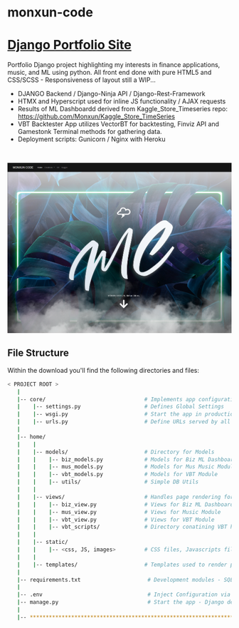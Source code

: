 # monxun-code
# [Django Portfolio Site](http://monxun-code.herokuapp.com/)

Portfolio Django project highlighting my interests in finance applications, music, and ML using python.
All front end done with pure HTML5 and CSS/SCSS - Responsiveness of layout still a WIP... 


- DJANGO Backend / Django-Ninja API / Django-Rest-Framework
- HTMX and Hyperscript used for inline JS functionality / AJAX requests
- Results of ML Dashboardd derived from Kaggle_Store_Timeseries repo: https://github.com/Monxun/Kaggle_Store_TimeSeries  
- VBT Backtester App utilizes VectorBT for backtesting, Finviz API and Gamestonk Terminal methods for gathering data.
- Deployment scripts: Gunicorn / Nginx with Heroku

<br />

![Monxun-Code Homepage](https://github.com/Monxun/monxun-code/blob/main/homepage.PNG?raw=true)


## File Structure
Within the download you'll find the following directories and files:

```bash
< PROJECT ROOT >
   |
   |-- core/                               # Implements app configuration
   |    |-- settings.py                    # Defines Global Settings
   |    |-- wsgi.py                        # Start the app in production
   |    |-- urls.py                        # Define URLs served by all apps/nodes
   |
   |-- home/
   |    |
   |    |-- models/                        # Directory for Models
   |    |    |-- biz_models.py             # Models for Biz ML Dashboard Module
   |    |    |-- mus_models.py             # Models for Mus Music Module
   |    |    |-- vbt_models.py             # Models for VBT Module
   |    |    |-- utils/                    # Simple DB Utils
   |    |
   |    |-- views/                         # Handles page rendering for apps
   |    |    |-- biz_view.py               # Views for Biz ML Dashboard Module
   |    |    |-- mus_view.py               # Views for Music Module
   |    |    |-- vbt_view.py               # Views for VBT Module
   |    |    |-- vbt_scripts/              # Directory conatining VBT helper scripts
   |    |
   |    |-- static/
   |    |    |-- <css, JS, images>         # CSS files, Javascripts files
   |    |
   |    |-- templates/                     # Templates used to render pages
   |         
   |-- requirements.txt                     # Development modules - SQLite storage
   |
   |-- .env                                 # Inject Configuration via Environment
   |-- manage.py                            # Start the app - Django default start script
   |
   |-- ************************************************************************
```

<br />

